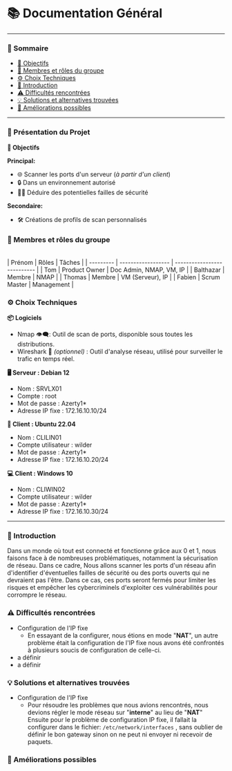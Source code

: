 # 📚 Documentation Général
---
### 📑 Sommaire
- [🎯 Objectifs](#objectifs)
- [👥 Membres et rôles du groupe](#membres-et-rôles-du-groupe)
- [⚙️ Choix Techniques](#choix-techniques)
- [📜 Introduction](#introduction)
- [⚠️ Difficultés rencontrées](#difficultés-rencontrées)
- [💡 Solutions et alternatives trouvées](#solutions-et-alternatives-trouvées)
- [🚀 Améliorations possibles](#améliorations-possibles)
---
### **📝 Présentation du Projet**

**🎯 Objectifs**
<span id="objectifs"></span>  

**Principal:**
- 🌐 Scanner les ports d'un serveur (*à partir d'un client*)
- 🔒 Dans un environnement autorisé
- 🕵️‍♂️ Déduire des potentielles failles de sécurité

**Secondaire:**
- 🛠️ Créations de profils de scan personnalisés

### **👥 Membres et rôles du groupe**
<span id="membres-et-rôles-du-groupe"></span>  
| Prénom    | Rôles              | Tâches                      | 
| --------- | ------------------ | --------------------------- |
| Tom       | Product Owner      | Doc Admin, NMAP, VM, IP     |
| Balthazar | Membre             | NMAP                        |
| Thomas    | Membre             | VM (Serveur), IP            |
| Fabien    | Scrum Master       | Management                  |

### **⚙️ Choix Techniques**
<span id="choix-techniques"></span>
**📦 Logiciels**
- Nmap 👁️‍🗨️: Outil de scan de ports, disponible sous toutes les distributions.
- Wireshark 🦈 *(optionnel)* : Outil d'analyse réseau, utilisé pour surveiller le trafic en temps réel. 

**🖥️ Serveur : Debian 12**
- Nom : SRVLX01
- Compte : root
- Mot de passe : Azerty1*
- Adresse IP fixe : 172.16.10.10/24

**🐧  Client : Ubuntu 22.04**
- Nom : CLILIN01
- Compte utilisateur : wilder
- Mot de passe : Azerty1*
- Adresse IP fixe : 172.16.10.20/24

**💻 Client : Windows 10**
- Nom : CLIWIN02
- Compte utilisateur : wilder
- Mot de passe : Azerty1*
- Adresse IP fixe : 172.16.10.30/24
---
### **📜 Introduction**
<span id="introduction"></span> 
Dans un monde où tout est connecté et fonctionne grâce aux 0 et 1, nous faisons face à de nombreuses problématiques, notamment la sécurisation de réseau. Dans ce cadre, Nous allons scanner les ports d'un réseau afin d'identifier d'éventuelles failles de sécurité ou des ports ouverts qui ne devraient pas l'être. Dans ce cas, ces ports seront fermés pour limiter les risques et empêcher les cybercriminels d'exploiter ces vulnérabilités pour corrompre le réseau.

### **⚠️ Difficultés rencontrées**
<span id="difficultés-rencontrées"></span>
- Configuration de l'IP fixe
  - En essayant de la configurer, nous étions en mode "**NAT**", un autre problème était la configuration de l'IP fixe nous avons été confrontés à plusieurs soucis de configuration de celle-ci.
- a définir
- a définir 

### **💡 Solutions et alternatives trouvées**
<span id="solutions-et-alternatives-trouvées"></span>
- Configuration de l'IP fixe
  - Pour résoudre les problèmes que nous avions rencontrés, nous devions régler le mode réseau sur "**interne**" au lieu de "**NAT**" Ensuite pour le problème de configuration IP fixe, il fallait la configurer dans le fichier: `/etc/network/interfaces` , sans oublier de définir le bon gateway sinon on ne peut ni envoyer ni recevoir de paquets.

### **🚀 Améliorations possibles**
<span id="améliorations-possibles"></span>

